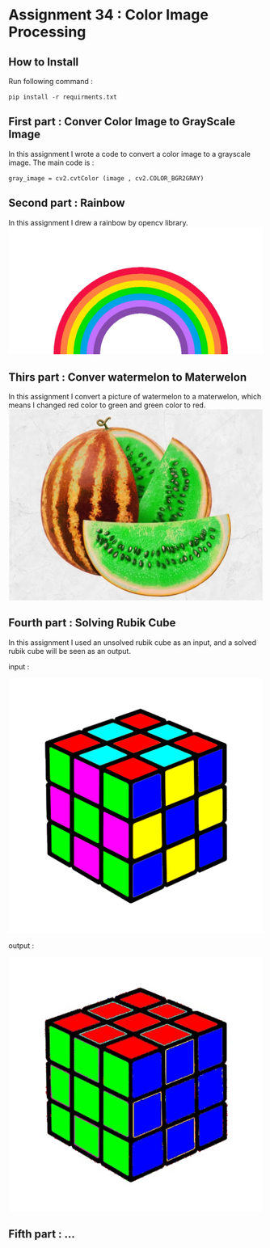 # Assignment 34 : Color Image Processing

## How to Install
Run following command :
```
pip install -r requirments.txt
```

## First part : Conver Color Image to GrayScale Image
In this assignment I wrote a code to convert a color image to a grayscale image. The main code is :
```
gray_image = cv2.cvtColor (image , cv2.COLOR_BGR2GRAY)
```

## Second part : Rainbow
In this assignment I drew a rainbow by opencv library.
![alt text](outputs/output_2_rainbow.jpg)

## Thirs part : Conver watermelon to Materwelon
In this assignment I convert a picture of watermelon to a materwelon, which means I changed red color to green and green color to red.
![alt text](outputs/output_3_watermelon.jpg)

## Fourth part : Solving Rubik Cube
In this assignment I used an unsolved rubik cube as an input, and a solved rubik cube will be seen as an output.

input :

![alt text](inputs/input_4_rubik.png)

output :

![alt text](outputs/output_4_rubik.jpg)

## Fifth part : ...

